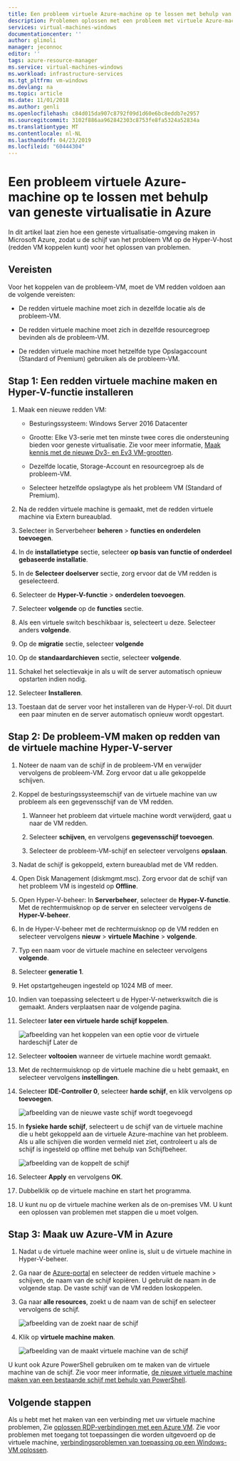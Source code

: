```yaml
---
title: Een probleem virtuele Azure-machine op te lossen met behulp van geneste virtualisatie in Azure | Microsoft Docs
description: Problemen oplossen met een probleem met virtuele Azure-machine met behulp van geneste virtualisatie in Azure
services: virtual-machines-windows
documentationcenter: ''
author: glimoli
manager: jeconnoc
editor: ''
tags: azure-resource-manager
ms.service: virtual-machines-windows
ms.workload: infrastructure-services
ms.tgt_pltfrm: vm-windows
ms.devlang: na
ms.topic: article
ms.date: 11/01/2018
ms.author: genli
ms.openlocfilehash: c84d015da907c8792f09d1d60e6bc8eddb7e2957
ms.sourcegitcommit: 3102f886aa962842303c8753fe8fa5324a52834a
ms.translationtype: MT
ms.contentlocale: nl-NL
ms.lasthandoff: 04/23/2019
ms.locfileid: "60444304"
---
```

# <a name="troubleshoot-a-problem-azure-vm-by-using-nested-virtualization-in-azure"></a>Een probleem virtuele Azure-machine op te lossen met behulp van geneste virtualisatie in Azure

In dit artikel laat zien hoe een geneste virtualisatie-omgeving maken in Microsoft Azure, zodat u de schijf van het probleem VM op de Hyper-V-host (redden VM koppelen kunt) voor het oplossen van problemen.

## <a name="prerequisites"></a>Vereisten

Voor het koppelen van de probleem-VM, moet de VM redden voldoen aan de volgende vereisten:

-   De redden virtuele machine moet zich in dezelfde locatie als de probleem-VM.

-   De redden virtuele machine moet zich in dezelfde resourcegroep bevinden als de probleem-VM.

-   De redden virtuele machine moet hetzelfde type Opslagaccount (Standard of Premium) gebruiken als de probleem-VM.

## <a name="step-1-create-a-rescue-vm-and-install-hyper-v-role"></a>Stap 1: Een redden virtuele machine maken en Hyper-V-functie installeren

1.  Maak een nieuwe redden VM:

    -  Besturingssysteem: Windows Server 2016 Datacenter

    -  Grootte: Elke V3-serie met ten minste twee cores die ondersteuning bieden voor geneste virtualisatie. Zie voor meer informatie, [Maak kennis met de nieuwe Dv3- en Ev3 VM-grootten](https://azure.microsoft.com/blog/introducing-the-new-dv3-and-ev3-vm-sizes/).

    -  Dezelfde locatie, Storage-Account en resourcegroep als de probleem-VM.

    -  Selecteer hetzelfde opslagtype als het probleem VM (Standard of Premium).

2.  Na de redden virtuele machine is gemaakt, met de redden virtuele machine via Extern bureaublad.

3.  Selecteer in Serverbeheer **beheren** > **functies en onderdelen toevoegen**.

4.  In de **installatietype** sectie, selecteer **op basis van functie of onderdeel gebaseerde installatie**.

5.  In de **Selecteer doelserver** sectie, zorg ervoor dat de VM redden is geselecteerd.

6.  Selecteer de **Hyper-V-functie** > **onderdelen toevoegen**.

7.  Selecteer **volgende** op de **functies** sectie.

8.  Als een virtuele switch beschikbaar is, selecteert u deze. Selecteer anders **volgende**.

9.  Op de **migratie** sectie, selecteer **volgende**

10. Op de **standaardarchieven** sectie, selecteer **volgende**.

11. Schakel het selectievakje in als u wilt de server automatisch opnieuw opstarten indien nodig.

12. Selecteer **Installeren**.

13. Toestaan dat de server voor het installeren van de Hyper-V-rol. Dit duurt een paar minuten en de server automatisch opnieuw wordt opgestart.

## <a name="step-2-create-the-problem-vm-on-the-rescue-vms-hyper-v-server"></a>Stap 2: De probleem-VM maken op redden van de virtuele machine Hyper-V-server

1.  Noteer de naam van de schijf in de probleem-VM en verwijder vervolgens de probleem-VM. Zorg ervoor dat u alle gekoppelde schijven. 

2.  Koppel de besturingssysteemschijf van de virtuele machine van uw probleem als een gegevensschijf van de VM redden.

    1.  Wanneer het probleem dat virtuele machine wordt verwijderd, gaat u naar de VM redden.

    2.  Selecteer **schijven**, en vervolgens **gegevensschijf toevoegen**.

    3.  Selecteer de probleem-VM-schijf en selecteer vervolgens **opslaan**.

3.  Nadat de schijf is gekoppeld, extern bureaublad met de VM redden.

4.  Open Disk Management (diskmgmt.msc). Zorg ervoor dat de schijf van het probleem VM is ingesteld op **Offline**.

5.  Open Hyper-V-beheer: In **Serverbeheer**, selecteer de **Hyper-V-functie**. Met de rechtermuisknop op de server en selecteer vervolgens de **Hyper-V-beheer**.

6.  In de Hyper-V-beheer met de rechtermuisknop op de VM redden en selecteer vervolgens **nieuw** > **virtuele Machine** > **volgende**.

7.  Typ een naam voor de virtuele machine en selecteer vervolgens **volgende**.

8.  Selecteer **generatie 1**.

9.  Het opstartgeheugen ingesteld op 1024 MB of meer.

10. Indien van toepassing selecteert u de Hyper-V-netwerkswitch die is gemaakt. Anders verplaatsen naar de volgende pagina.

11. Selecteer **later een virtuele harde schijf koppelen**.

    ![afbeelding van het koppelen van een optie voor de virtuele hardeschijf Later de](media/troubleshoot-vm-by-use-nested-virtualization/attach-disk-later.png)

12. Selecteer **voltooien** wanneer de virtuele machine wordt gemaakt.

13. Met de rechtermuisknop op de virtuele machine die u hebt gemaakt, en selecteer vervolgens **instellingen**.

14. Selecteer **IDE-Controller 0**, selecteer **harde schijf**, en klik vervolgens op **toevoegen**.

    ![afbeelding van de nieuwe vaste schijf wordt toegevoegd](media/troubleshoot-vm-by-use-nested-virtualization/create-new-drive.png)    

15. In **fysieke harde schijf**, selecteert u de schijf van de virtuele machine die u hebt gekoppeld aan de virtuele Azure-machine van het probleem. Als u alle schijven die worden vermeld niet ziet, controleert u als de schijf is ingesteld op offline met behulp van Schijfbeheer.

    ![afbeelding van de koppelt de schijf](media/troubleshoot-vm-by-use-nested-virtualization/mount-disk.png)  


17. Selecteer **Apply** en vervolgens **OK**.

18. Dubbelklik op de virtuele machine en start het programma.

19. U kunt nu op de virtuele machine werken als de on-premises VM. U kunt een oplossen van problemen met stappen die u moet volgen.

## <a name="step-3-re-create-your-azure-vm-in-azure"></a>Stap 3: Maak uw Azure-VM in Azure

1.  Nadat u de virtuele machine weer online is, sluit u de virtuele machine in Hyper-V-beheer.

2.  Ga naar de [Azure-portal](https://portal.azure.com) en selecteer de redden virtuele machine > schijven, de naam van de schijf kopiëren. U gebruikt de naam in de volgende stap. De vaste schijf van de VM redden loskoppelen.

3.  Ga naar **alle resources**, zoekt u de naam van de schijf en selecteer vervolgens de schijf.

     ![afbeelding van de zoekt naar de schijf](media/troubleshoot-vm-by-use-nested-virtualization/search-disk.png)     

4. Klik op **virtuele machine maken**.

     ![afbeelding van de maakt virtuele machine van de schijf](media/troubleshoot-vm-by-use-nested-virtualization/create-vm-from-vhd.png) 

U kunt ook Azure PowerShell gebruiken om te maken van de virtuele machine van de schijf. Zie voor meer informatie, [de nieuwe virtuele machine maken van een bestaande schijf met behulp van PowerShell](../windows/create-vm-specialized.md#create-the-new-vm). 

## <a name="next-steps"></a>Volgende stappen

Als u hebt met het maken van een verbinding met uw virtuele machine problemen, Zie [oplossen RDP-verbindingen met een Azure VM](troubleshoot-rdp-connection.md). Zie voor problemen met toegang tot toepassingen die worden uitgevoerd op de virtuele machine, [verbindingsproblemen van toepassing op een Windows-VM oplossen](troubleshoot-app-connection.md).
